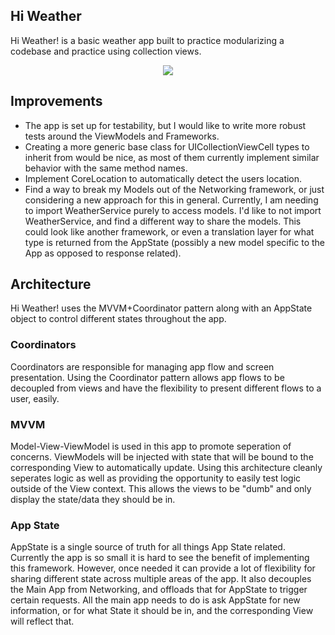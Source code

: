 ## Hi Weather

Hi Weather! is a basic weather app built to practice modularizing a codebase and practice using collection views.

<p align="center">
  <img src="https://user-images.githubusercontent.com/36642060/112347251-11b8a600-8c9d-11eb-8802-fa11f4da0403.gif" />
</p>

## Improvements
* The app is set up for testability, but I would like to write more robust tests around the ViewModels and Frameworks.
* Creating a more generic base class for UICollectionViewCell types to inherit from would be nice, as most of them currently implement similar behavior with the same method names.
* Implement CoreLocation to automatically detect the users location.
* Find a way to break my Models out of the Networking framework, or just considering a new approach for this in general. Currently, I am needing to import WeatherService purely to access models. I'd like to not import WeatherService, and find a different way to share the models. This could look like another framework, or even a translation layer for what type is returned from the AppState (possibly a new model specific to the App as opposed to response related).


## Architecture
Hi Weather! uses the MVVM+Coordinator pattern along with an AppState object to control different states throughout the app.

### Coordinators
Coordinators are responsible for managing app flow and screen presentation. Using the Coordinator pattern allows app flows to be decoupled from views and have the flexibility to present different flows to a user, easily.

### MVVM
Model-View-ViewModel is used in this app to promote seperation of concerns. ViewModels will be injected with state that will be bound to the corresponding View to automatically update. Using this architecture cleanly seperates logic as well as providing the opportunity to easily test logic outside of the View context. This allows the views to be "dumb" and only display the state/data they should be in.

### App State
AppState is a single source of truth for all things App State related. Currently the app is so small it is hard to see the benefit of implementing this framework. However, once needed it can provide a lot of flexibility for sharing different state across multiple areas of the app. It also decouples the Main App from Networking, and offloads that for AppState to trigger certain requests. All the main app needs to do is ask AppState for new information, or for what State it should be in, and the corresponding View will reflect that.

